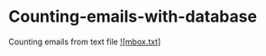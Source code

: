 # Counting-emails-with-database

Counting emails from text file [![mbox.txt]](https://youtu.be/g6wvx9H3BdM)
